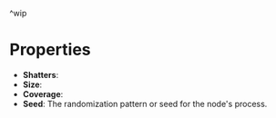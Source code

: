 

^wip




# Properties

- **Shatters**: 
- **Size**: 
- **Coverage**: 
- **Seed**: The randomization pattern or seed for the node's process.



